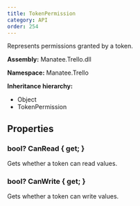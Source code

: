 ```yaml
---
title: TokenPermission
category: API
order: 254
---
```


Represents permissions granted by a token.

**Assembly:** Manatee.Trello.dll

**Namespace:** Manatee.Trello

**Inheritance hierarchy:**

- Object
- TokenPermission

## Properties

### bool? CanRead { get; }

Gets whether a token can read values.

### bool? CanWrite { get; }

Gets whether a token can write values.

